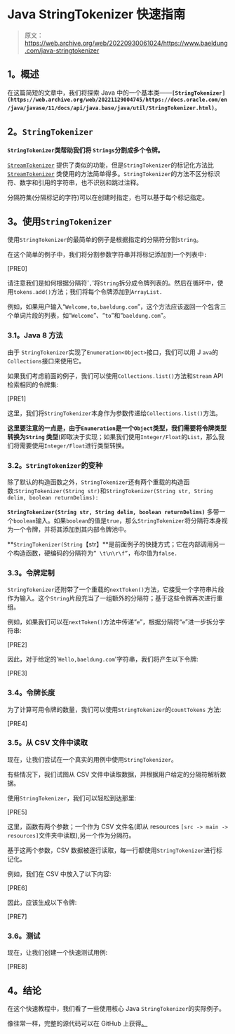 # Java StringTokenizer 快速指南

> 原文：<https://web.archive.org/web/20220930061024/https://www.baeldung.com/java-stringtokenizer>

## **1。概述**

在这篇简短的文章中，我们将探索 Java 中的一个基本类——**`[StringTokenizer](https://web.archive.org/web/20221129004745/https://docs.oracle.com/en/java/javase/11/docs/api/java.base/java/util/StringTokenizer.html)`**。

## **2。`StringTokenizer`**

**`StringTokenizer`类帮助我们将 `Strings`分割成多个令牌。**

[`StreamTokenizer`](https://web.archive.org/web/20221129004745/https://docs.oracle.com/en/java/javase/11/docs/api/java.base/java/io/StreamTokenizer.html) 提供了类似的功能，但是`StringTokenizer`的标记化方法比 [`StreamTokenizer`](https://web.archive.org/web/20221129004745/https://docs.oracle.com/en/java/javase/11/docs/api/java.base/java/io/StreamTokenizer.html) 类使用的方法简单得多。`StringTokenizer`的方法不区分标识符、数字和引用的字符串，也不识别和跳过注释。

分隔符集(分隔标记的字符)可以在创建时指定，也可以基于每个标记指定。

## **3。使用`StringTokenizer`**

使用`StringTokenizer`的最简单的例子是根据指定的分隔符分割`String`。

在这个简单的例子中，我们将分割参数字符串并将标记添加到一个列表中`:`

[PRE0]

请注意我们是如何根据分隔符'`,`'将`String`拆分成令牌列表的。然后在循环中，使用`tokens.add()`方法；我们将每个令牌添加到`ArrayList.`

例如，如果用户输入“`Welcome,to,baeldung.com`”，这个方法应该返回一个包含三个单词片段的列表，如“`Welcome`”、“`to`”和“`baeldung.com`”。

### **3.1。Java 8 方法**

由于 `StringTokenizer`实现了`Enumeration<Object>`接口，我们可以用 J `ava`的`Collections`接口来使用它。

如果我们考虑前面的例子，我们可以使用`Collections.list()`方法和`Stream` API 检索相同的令牌集:

[PRE1]

这里，我们将`StringTokenizer`本身作为参数传递给`Collections.list()`方法。

**这里要注意的一点是，由于`Enumeration`是一个`Object`类型，我们需要将令牌类型转换为`String` 类型**(即取决于实现；如果我们使用`Integer/Float`的`List`，那么我们将需要使用`Integer/Float`进行类型转换。

### **3.2。`StringTokenizer`的变种**

除了默认的构造函数之外，`StringTokenizer`还有两个重载的构造函数:`StringTokenizer(String str)`和`StringTokenizer(String str, String delim, boolean returnDelims):`

**`StringTokenizer(String str, String delim, boolean returnDelims)`** 多带一个`boolean`输入。如果`boolean`的值是`true`，那么`StringTokenizer`将分隔符本身视为一个令牌，并将其添加到其内部令牌池中。

**`StringTokenizer(String`【str】**是前面例子的快捷方式；它在内部调用另一个构造函数，硬编码的分隔符为`” \t\n\r\f”`，布尔值为`false.`

### **3.3。令牌定制**

`StringTokenizer`还附带了一个重载的`nextToken()`方法，它接受一个字符串片段作为输入。这个`String`片段充当了一组额外的分隔符；基于这些令牌再次进行重组。

例如，如果我们可以在`nextToken()`方法中传递“`e`”，根据分隔符“`e`”进一步拆分字符串:

[PRE2]

因此，对于给定的'`Hello,baeldung.com`'字符串，我们将产生以下令牌:

[PRE3]

### **3.4。令牌长度**

为了计算可用令牌的数量，我们可以使用`StringTokenizer`的`countTokens` 方法:

[PRE4]

### **3.5。从 CSV 文件中读取**

现在，让我们尝试在一个真实的用例中使用`StringTokenizer`。

有些情况下，我们试图从 CSV 文件中读取数据，并根据用户给定的分隔符解析数据。

使用`StringTokenizer`，我们可以轻松到达那里:

[PRE5]

这里，函数有两个参数；一个作为 CSV 文件名(即从 resources `[src -> main -> resources]`文件夹中读取),另一个作为分隔符。

基于这两个参数，CSV 数据被逐行读取，每一行都使用`StringTokenizer`进行标记化。

例如，我们在 CSV 中放入了以下内容:

[PRE6]

因此，应该生成以下令牌:

[PRE7]

### 3.6。测试

现在，让我们创建一个快速测试用例:

[PRE8]

## **4。结论**

在这个快速教程中，我们看了一些使用核心 Java `StringTokenizer`的实际例子。

像往常一样，完整的源代码可以在 GitHub 上获得[。](https://web.archive.org/web/20221129004745/https://github.com/eugenp/tutorials/tree/master/core-java-modules/core-java-string-apis)
